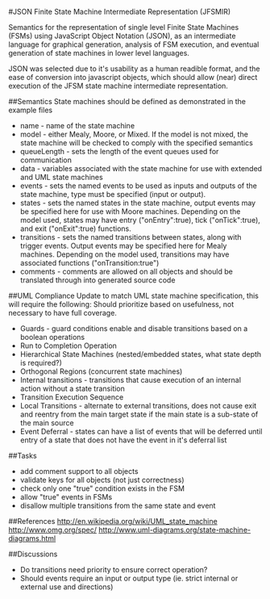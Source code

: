 #JSON Finite State Machine Intermediate Representation (JFSMIR)

Semantics for the representation of single level Finite State Machines (FSMs) using JavaScript Object Notation (JSON), as an intermediate language for graphical generation, analysis of FSM execution, and eventual generation of state machines in lower level languages. 

JSON was selected due to it's usability as a human readible format, and the ease of conversion into javascript objects, which should allow (near) direct execution of the JFSM state machine intermediate representation.

##Semantics
State machines should be defined as demonstrated in the example files

 - name - name of the state machine
 - model - either Mealy, Moore, or Mixed. If the model is not mixed, the state machine will be checked to comply with the specified semantics
 - queueLength - sets the length of the event queues used for communication
 - data - variables associated with the state machine for use with extended and UML state machines
 - events - sets the named events to be used as inputs and outputs of the state machine, type must be specified (input or output).
 - states - sets the named states in the state machine, output events may be specified here for use with Moore machines. Depending on the model used, states may have entry ("onEntry":true), tick ("onTick":true), and exit ("onExit":true) functions.
 - transitions - sets the named transitions between states, along with trigger events. Output events may be specified here for Mealy machines. Depending on the model used, transitions may have associated functions ("onTransition:true")
 - comments - comments are allowed on all objects and should be translated through into generated source code

##UML Compliance
Update to match UML state machine specification, this will require the following:
Should prioritize based on usefulness, not necessary to have full coverage.

 - Guards - guard conditions enable and disable transitions based on a boolean operations
 - Run to Completion Operation
 - Hierarchical State Machines (nested/embedded states, what state depth is required?)
 - Orthogonal Regions (concurrent state machines)
 - Internal transitions - transitions that cause execution of an internal action without a state transition
 - Transition Execution Sequence
 - Local Transitions - alternate to external transitions, does not cause exit and reentry from the main target state if the main state is a sub-state of the main source
 - Event Deferral - states can have a list of events that will be deferred until entry of a state that does not have the event in it's deferral list

##Tasks
 - add comment support to all objects
 - validate keys for all objects (not just correctness)
 - check only one "true" condition exists in the FSM
 - allow "true" events in FSMs
 - disallow multiple transitions from the same state and event


##References
http://en.wikipedia.org/wiki/UML_state_machine
http://www.omg.org/spec/
http://www.uml-diagrams.org/state-machine-diagrams.html

##Discussions
 - Do transitions need priority to ensure correct operation?
 - Should events require an input or output type (ie. strict internal or external use and directions)
